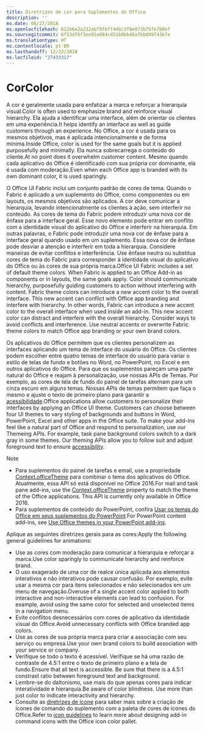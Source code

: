 ```yaml
---
title: Diretrizes de cor para Suplementos do Office
description: ''
ms.date: 06/27/2018
ms.openlocfilehash: 612b6e2a232ab79f6ff44bc3f0e873b75fe7b0ef
ms.sourcegitcommit: 6f53df6f3ee91e084cd5160bb48afbbd49743b7e
ms.translationtype: HT
ms.contentlocale: pt-BR
ms.lasthandoff: 12/22/2018
ms.locfileid: "27433317"
---
```

# <a name="color"></a><span data-ttu-id="5f758-102">Cor</span><span class="sxs-lookup"><span data-stu-id="5f758-102">Color</span></span>
<span data-ttu-id="5f758-103">A cor é geralmente usada para enfatizar a marca e reforçar a hierarquia visual.</span><span class="sxs-lookup"><span data-stu-id="5f758-103">Color is often used to emphasize brand and reinforce visual hierarchy.</span></span> <span data-ttu-id="5f758-104">Ela ajuda a identificar uma interface, além de orientar os clientes em uma experiência.</span><span class="sxs-lookup"><span data-stu-id="5f758-104">It helps identify an interface as well as guide customers through an experience.</span></span> <span data-ttu-id="5f758-105">No Office, a cor é usada para os mesmos objetivos, mas é aplicada intencionalmente e de forma mínima.</span><span class="sxs-lookup"><span data-stu-id="5f758-105">Inside Office, color is used for the same goals but it is applied purposefully and minimally.</span></span> <span data-ttu-id="5f758-106">Ela nunca sobrecarrega o conteúdo do cliente.</span><span class="sxs-lookup"><span data-stu-id="5f758-106">At no point does it overwhelm customer content.</span></span> <span data-ttu-id="5f758-107">Mesmo quando cada aplicativo do Office é identificado com sua própria cor dominante, ela é usada com moderação.</span><span class="sxs-lookup"><span data-stu-id="5f758-107">Even when each Office app is branded with its own dominant color, it is used sparingly.</span></span>

<span data-ttu-id="5f758-p102">O Office UI Fabric inclui um conjunto padrão de cores de tema. Quando o Fabric é aplicado a um suplemento do Office, como componentes ou em layouts, os mesmos objetivos são aplicados. A cor deve comunicar a hierarquia, levando intencionalmente os clientes à ação, sem interferir no conteúdo. As cores de tema do Fabric podem introduzir uma nova cor de ênfase para a interface geral. Esse novo elemento pode entrar em conflito com a identidade visual do aplicativo do Office e interferir na hierarquia. Em outras palavras, o Fabric pode introduzir uma nova cor de ênfase para a interface geral quando usado em um suplemento. Essa nova cor de ênfase pode desviar a atenção e interferir em toda a hierarquia. Considere maneiras de evitar conflitos e interferência. Use ênfase neutra ou substitua cores de tema do Fabric para corresponder à identidade visual do aplicativo do Office ou às cores de sua própria marca.</span><span class="sxs-lookup"><span data-stu-id="5f758-p102">Office UI Fabric includes a set of default theme colors. When Fabric is applied to an Office Add-in as components or in layouts, the same goals apply. Color should communicate hierarchy, purposefully guiding customers to action without interfering with content. Fabric theme colors can introduce a new accent color to the overall interface. This new accent can conflict with Office app branding and interfere with hierarchy. In other words, Fabric can introduce a new accent color to the overall interface when used inside an add-in. This new accent color can distract and interfere with the overall hierarchy. Consider ways to avoid conflicts and interference. Use neutral accents or overwrite Fabric theme colors to match Office app branding or your own brand colors.</span></span>

<span data-ttu-id="5f758-p103">Os aplicativos do Office permitem que os clientes personalizem as interfaces aplicando um tema de interface do usuário do Office. Os clientes podem escolher entre quatro temas de interface do usuário para variar o estilo de telas de fundo e botões no Word, no PowerPoint, no Excel e em outros aplicativos do Office. Para que os suplementos pareçam uma parte natural do Office e reajam à personalização, use nossas APIs de Temas. Por exemplo, as cores de tela de fundo do painel de tarefas alternam para um cinza escuro em alguns temas. Nossas APIs de temas permitem que faça o mesmo e ajuste o texto de primeiro plano para garantir a [acessibilidade](../design/accessibility-guidelines.md).</span><span class="sxs-lookup"><span data-stu-id="5f758-p103">Office applications allow customers to personalize their interfaces by applying an Office UI theme. Customers can choose between four UI themes to vary styling of backgrounds and buttons in Word, PowerPoint, Excel and other apps in the Office suite. To make your add-ins feel like a natural part of Office and respond to personalization, use our Themeing APIs. For example, task pane background colors switch to a dark gray in some themes. Our theming APIs allow you to follow suit and adjust foreground text to ensure [accessibility](../design/accessibility-guidelines.md).</span></span>

> [!NOTE]
> - <span data-ttu-id="5f758-p104">Para suplementos do painel de tarefas e email, use a propriedade [Context.officeTheme](https://docs.microsoft.com/javascript/api/office/office.context?view=office-js) para combinar o tema dos aplicativos do Office. Atualmente, essa API só está disponível no Office 2016.</span><span class="sxs-lookup"><span data-stu-id="5f758-p104">For mail and task pane add-ins, use the [Context.officeTheme](https://docs.microsoft.com/javascript/api/office/office.context?view=office-js) property to match the theme of the Office applications. This API is currently only available in Office 2016.</span></span>
> - <span data-ttu-id="5f758-124">Para suplementos de conteúdo do PowerPoint, confira [Usar os temas do Office em seus suplementos do PowerPoint](../powerpoint/use-document-themes-in-your-powerpoint-add-ins.md).</span><span class="sxs-lookup"><span data-stu-id="5f758-124">For PowerPoint content add-ins, see [Use Office themes in your PowerPoint add-ins](../powerpoint/use-document-themes-in-your-powerpoint-add-ins.md).</span></span>

<span data-ttu-id="5f758-125">Aplique as seguintes diretrizes gerais para as cores:</span><span class="sxs-lookup"><span data-stu-id="5f758-125">Apply the following general guidelines for animations:</span></span>

* <span data-ttu-id="5f758-126">Use as cores com moderação para comunicar a hierarquia e reforçar a marca.</span><span class="sxs-lookup"><span data-stu-id="5f758-126">Use color sparingly to communicate hierarchy and reinforce brand.</span></span>
* <span data-ttu-id="5f758-p105">O uso exagerado de uma cor de realce única aplicada aos elementos interativos e não interativos pode causar confusão. Por exemplo, evite usar a mesma cor para itens selecionados e não selecionados em um menu de navegação.</span><span class="sxs-lookup"><span data-stu-id="5f758-p105">Overuse of a single accent color applied to both interactive and non-interactive elements can lead to confusion. For example, avoid using the same color for selected and unselected items in a navigation menu.</span></span>
* <span data-ttu-id="5f758-129">Evite conflitos desnecessários com cores de aplicativo da identidade visual do Office.</span><span class="sxs-lookup"><span data-stu-id="5f758-129">Avoid unnecessary conflicts with Office branded app colors.</span></span>
* <span data-ttu-id="5f758-130">Use as cores de sua própria marca para criar a associação com seu serviço ou empresa.</span><span class="sxs-lookup"><span data-stu-id="5f758-130">Use your own brand colors to build association with your service or company.</span></span>
* <span data-ttu-id="5f758-p106">Verifique se todo o texto é acessível. Verifique se há uma razão de contraste de 4.5:1 entre o texto de primeiro plano e a tela de fundo.</span><span class="sxs-lookup"><span data-stu-id="5f758-p106">Ensure that all text is accessible. Be sure that there is a 4.5:1 constrast ratio between foreground text and background.</span></span>
* <span data-ttu-id="5f758-p107">Lembre-se do daltonismo, use mais do que apenas cores para indicar interatividade e hierarquia.</span><span class="sxs-lookup"><span data-stu-id="5f758-p107">Be aware of color blindness. Use more than just color to indicate interactivity and hierarchy.</span></span>
* <span data-ttu-id="5f758-135">Consulte as [diretrizes de ícone](../design/add-in-icons.md) para saber mais sobre a criação de ícones de comando do suplemento com a paleta de cores de ícones do Office.</span><span class="sxs-lookup"><span data-stu-id="5f758-135">Refer to [icon guidelines](../design/add-in-icons.md) to learn more about designing add-in command icons with the Office icon color pallet.</span></span>